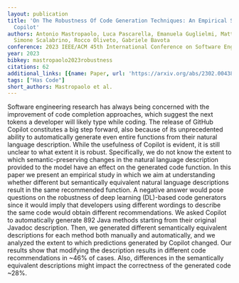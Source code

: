 ```yaml
---
layout: publication
title: 'On The Robustness Of Code Generation Techniques: An Empirical Study On Github
  Copilot'
authors: Antonio Mastropaolo, Luca Pascarella, Emanuela Guglielmi, Matteo Ciniselli,
  Simone Scalabrino, Rocco Oliveto, Gabriele Bavota
conference: 2023 IEEE/ACM 45th International Conference on Software Engineering (ICSE)
year: 2023
bibkey: mastropaolo2023robustness
citations: 62
additional_links: [{name: Paper, url: 'https://arxiv.org/abs/2302.00438'}]
tags: ["Has Code"]
short_authors: Mastropaolo et al.
---
```

Software engineering research has always being concerned with the improvement
of code completion approaches, which suggest the next tokens a developer will
likely type while coding. The release of GitHub Copilot constitutes a big step
forward, also because of its unprecedented ability to automatically generate
even entire functions from their natural language description. While the
usefulness of Copilot is evident, it is still unclear to what extent it is
robust. Specifically, we do not know the extent to which semantic-preserving
changes in the natural language description provided to the model have an
effect on the generated code function. In this paper we present an empirical
study in which we aim at understanding whether different but semantically
equivalent natural language descriptions result in the same recommended
function. A negative answer would pose questions on the robustness of deep
learning (DL)-based code generators since it would imply that developers using
different wordings to describe the same code would obtain different
recommendations. We asked Copilot to automatically generate 892 Java methods
starting from their original Javadoc description. Then, we generated different
semantically equivalent descriptions for each method both manually and
automatically, and we analyzed the extent to which predictions generated by
Copilot changed. Our results show that modifying the description results in
different code recommendations in ~46% of cases. Also, differences in the
semantically equivalent descriptions might impact the correctness of the
generated code ~28%.